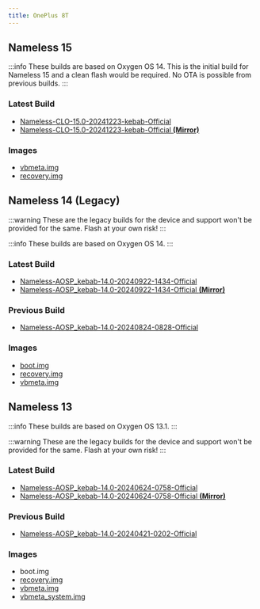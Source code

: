 ```yaml
---
title: OnePlus 8T
---
```


## Nameless 15

:::info
These builds are based on Oxygen OS 14. This is the initial build for Nameless 15 and a clean flash would be required. No OTA is possible from previous builds.
:::

### Latest Build
- [Nameless-CLO-15.0-20241223-kebab-Official](https://sourceforge.net/projects/nameless-clo/files/kebab/Nameless-CLO-15.0-20241223-kebab-Official.zip/download)
- [Nameless-CLO-15.0-20241223-kebab-Official __(Mirror)__](https://pixeldrain.com/u/Dgc6e5tN)

### Images
- [vbmeta.img](https://sourceforge.net/projects/nameless-clo/files/kebab/imgs_15/vbmeta.img/download)
- [recovery.img](https://sourceforge.net/projects/nameless-clo/files/kebab/imgs_15/recovery.img/download)

## Nameless 14 (Legacy)

:::warning
These are the legacy builds for the device and support won't be provided for the same. Flash at your own risk!
:::

:::info
These builds are based on Oxygen OS 14.
:::

### Latest Build
- [Nameless-AOSP_kebab-14.0-20240922-1434-Official ](https://sourceforge.net/projects/nameless-aosp/files/kebab/Nameless-AOSP_kebab-14.0-20240922-1434-Official.zip/download)
- [Nameless-AOSP_kebab-14.0-20240922-1434-Official __(Mirror)__](https://pixeldrain.com/u/zLursx6h)

### Previous Build
- [Nameless-AOSP_kebab-14.0-20240824-0828-Official](https://sourceforge.net/projects/nameless-aosp/files/kebab/Nameless-AOSP_kebab-14.0-20240824-0828-Official.zip/download)

### Images
- [boot.img](https://drive.google.com/file/d/1YZHqAUZWwF0LuXP22PNiX7eUgPdyMH9E/view)
- [recovery.img](https://sourceforge.net/projects/nameless-aosp/files/kebab/imgs_14/recovery.img/download)
- [vbmeta.img](https://sourceforge.net/projects/nameless-aosp/files/kebab/imgs_14/vbmeta.img/download)

## Nameless 13

:::info
These builds are based on Oxygen OS 13.1.
:::

:::warning
These are the legacy builds for the device and support won't be provided for the same. Flash at your own risk!
:::

### Latest Build
- [Nameless-AOSP_kebab-14.0-20240624-0758-Official ](https://sourceforge.net/projects/nameless-aosp/files/kebab/Nameless-AOSP_kebab-14.0-20240624-0758-Official.zip/download)
- [Nameless-AOSP_kebab-14.0-20240624-0758-Official __(Mirror)__](https://drive.google.com/file/d/1mkIcVZb-sKFfwrbqnbT46uqIBzdn6hf0/view)

### Previous Build
- [Nameless-AOSP_kebab-14.0-20240421-0202-Official](https://sourceforge.net/projects/nameless-aosp/files/kebab/Nameless-AOSP_kebab-14.0-20240421-0202-Official.zip/download)

### Images
- boot.img
- [recovery.img](https://sourceforge.net/projects/nameless-aosp/files/kebab/imgs_13/recovery.img/download)
- [vbmeta.img](https://sourceforge.net/projects/nameless-aosp/files/kebab/imgs_13/vbmeta.img/download)
- [vbmeta_system.img](https://sourceforge.net/projects/nameless-aosp/files/kebab/imgs_13/vbmeta_system.img/download)